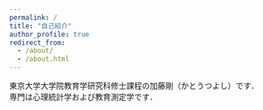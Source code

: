 ```yaml
---
permalink: /
title: "自己紹介"
author_profile: true
redirect_from: 
  - /about/
  - /about.html
---
```


東京大学大学院教育学研究科修士課程の加藤剛（かとうつよし）です．  
専門は心理統計学および教育測定学です．